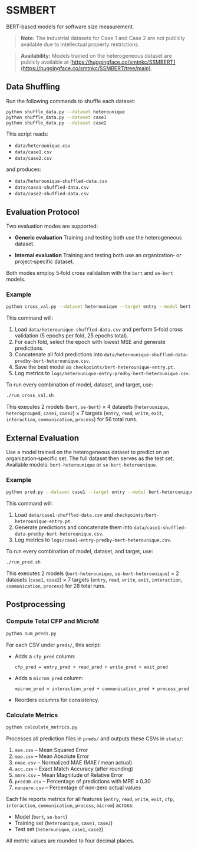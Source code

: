 # SSMBERT

BERT-based models for software size measurement.

> **Note:** The industrial datasets for Case 1 and Case 2 are not publicly available due to intellectual property restrictions.

> **Availability:** Models trained on the heterogeneous dataset are publicly available at [https://huggingface.co/smtnkc/SSMBERT](https://huggingface.co/smtnkc/SSMBERT/tree/main).

## Data Shuffling

Run the following commands to shuffle each dataset:

```bash
python shuffle_data.py --dataset heterounique
python shuffle_data.py --dataset case1
python shuffle_data.py --dataset case2
```

This script reads:

* `data/heterounique.csv`
* `data/case1.csv`
* `data/case2.csv`

and produces:

* `data/heterounique-shuffled-data.csv`
* `data/case1-shuffled-data.csv`
* `data/case2-shuffled-data.csv`

## Evaluation Protocol

Two evaluation modes are supported:

* **Generic evaluation**
  Training and testing both use the heterogeneous dataset.

* **Internal evaluation**
  Training and testing both use an organization‑ or project‑specific dataset.

Both modes employ 5‑fold cross validation with the `bert` and `se-bert` models.

### Example

```bash
python cross_val.py --dataset heterounique --target entry --model bert
```

This command will:

1. Load `data/heterounique-shuffled-data.csv` and perform 5‑fold cross validation (5 epochs per fold, 25 epochs total).
2. For each fold, select the epoch with lowest MSE and generate predictions.
3. Concatenate all fold predictions into
   `data/heterounique-shuffled-data-predby-bert-heterounique.csv`.
4. Save the best model as
   `checkpoints/bert-heterounique-entry.pt`.
5. Log metrics to
   `logs/heterounique-entry-predby-bert-heterounique.csv`.

To run every combination of model, dataset, and target, use:

```bash
./run_cross_val.sh
```

This executes 2 models (`bert`, `se-bert`) × 4 datasets (`heterounique`, `heterogrouped`, `case1`, `case2`) × 7 targets (`entry`, `read`, `write`, `exit`, `interaction`, `communication`, `process`) for 56 total runs.

## External Evaluation

Use a model trained on the heterogeneous dataset to predict on an organization‑specific set. The full dataset then serves as the test set. Available models: `bert-heterounique` or `se-bert-heterounique`.

### Example

```bash
python pred.py --dataset case1 --target entry --model bert-heterounique
```

This command will:

1. Load `data/case1-shuffled-data.csv` and `checkpoints/bert-heterounique-entry.pt`.
2. Generate predictions and concatenate them into
   `data/case1-shuffled-data-predby-bert-heterounique.csv`.
3. Log metrics to
   `logs/case1-entry-predby-bert-heterounique.csv`.

To run every combination of model, dataset, and target, use:

```bash
./run_pred.sh
```

This executes 2 models (`bert-heterounique`, `se-bert-heterounique`) ×
 2 datasets (`case1`, `case2`) × 7 targets (`entry`, `read`, `write`, `exit`, `interaction`, `communication`, `process`) for 28 total runs.

## Postprocessing

### Compute Total CFP and MicroM

```bash
python sum_preds.py
```

For each CSV under `preds/`, this script:

* Adds a `cfp_pred` column:

  ```text
  cfp_pred = entry_pred + read_pred + write_pred + exit_pred
  ```
* Adds a `microm_pred` column:

  ```text
  microm_pred = interaction_pred + communication_pred + process_pred
  ```
* Reorders columns for consistency.

### Calculate Metrics

```bash
python calculate_metrics.py
```

Processes all prediction files in `preds/` and outputs these CSVs in `stats/`:

1. `mse.csv` – Mean Squared Error
2. `mae.csv` – Mean Absolute Error
3. `nmae.csv` – Normalized MAE (MAE / mean actual)
4. `acc.csv` – Exact Match Accuracy (after rounding)
5. `mmre.csv` – Mean Magnitude of Relative Error
6. `pred30.csv` – Percentage of predictions with MRE ≤ 0.30
7. `nonzero.csv` – Percentage of non-zero actual values

Each file reports metrics for all features (`entry`, `read`, `write`, `exit`, `cfp`, `interaction`, `communication`, `process`, `microm`) across:

* Model (`bert`, `se-bert`)
* Training set (`heterounique`, `case1`, `case2`)
* Test set (`heterounique`, `case1`, `case2`)

All metric values are rounded to four decimal places.
